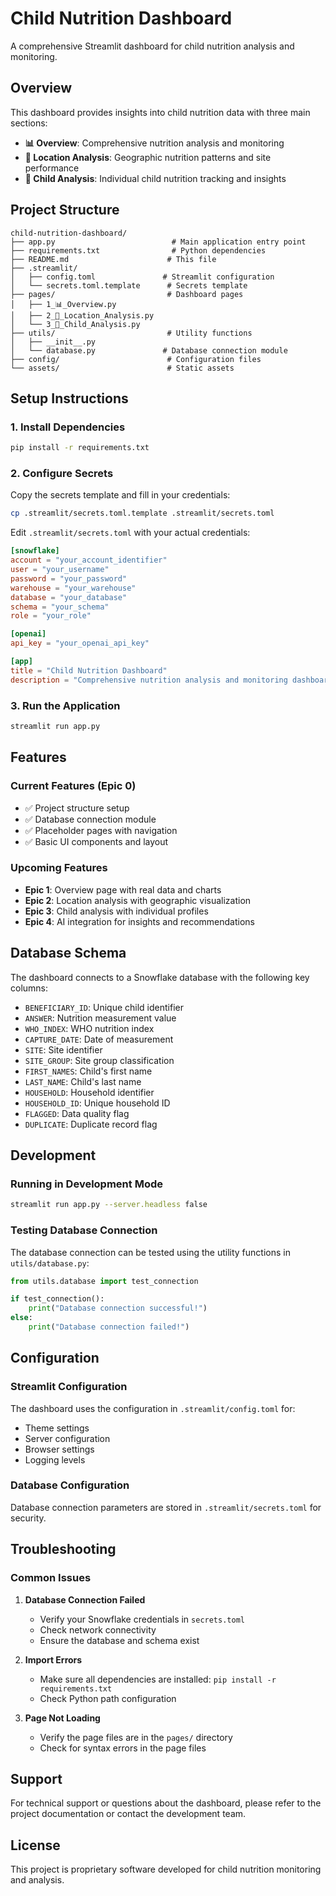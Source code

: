 # Child Nutrition Dashboard

A comprehensive Streamlit dashboard for child nutrition analysis and monitoring.

## Overview

This dashboard provides insights into child nutrition data with three main sections:
- **📊 Overview**: Comprehensive nutrition analysis and monitoring
- **📍 Location Analysis**: Geographic nutrition patterns and site performance
- **👶 Child Analysis**: Individual child nutrition tracking and insights

## Project Structure

```
child-nutrition-dashboard/
├── app.py                          # Main application entry point
├── requirements.txt                # Python dependencies
├── README.md                      # This file
├── .streamlit/
│   ├── config.toml               # Streamlit configuration
│   └── secrets.toml.template      # Secrets template
├── pages/                         # Dashboard pages
│   ├── 1_📊_Overview.py
│   ├── 2_📍_Location_Analysis.py
│   └── 3_👶_Child_Analysis.py
├── utils/                         # Utility functions
│   ├── __init__.py
│   └── database.py               # Database connection module
├── config/                        # Configuration files
└── assets/                        # Static assets
```

## Setup Instructions

### 1. Install Dependencies

```bash
pip install -r requirements.txt
```

### 2. Configure Secrets

Copy the secrets template and fill in your credentials:

```bash
cp .streamlit/secrets.toml.template .streamlit/secrets.toml
```

Edit `.streamlit/secrets.toml` with your actual credentials:

```toml
[snowflake]
account = "your_account_identifier"
user = "your_username"
password = "your_password"
warehouse = "your_warehouse"
database = "your_database"
schema = "your_schema"
role = "your_role"

[openai]
api_key = "your_openai_api_key"

[app]
title = "Child Nutrition Dashboard"
description = "Comprehensive nutrition analysis and monitoring dashboard"
```

### 3. Run the Application

```bash
streamlit run app.py
```

## Features

### Current Features (Epic 0)
- ✅ Project structure setup
- ✅ Database connection module
- ✅ Placeholder pages with navigation
- ✅ Basic UI components and layout

### Upcoming Features
- **Epic 1**: Overview page with real data and charts
- **Epic 2**: Location analysis with geographic visualization
- **Epic 3**: Child analysis with individual profiles
- **Epic 4**: AI integration for insights and recommendations

## Database Schema

The dashboard connects to a Snowflake database with the following key columns:
- `BENEFICIARY_ID`: Unique child identifier
- `ANSWER`: Nutrition measurement value
- `WHO_INDEX`: WHO nutrition index
- `CAPTURE_DATE`: Date of measurement
- `SITE`: Site identifier
- `SITE_GROUP`: Site group classification
- `FIRST_NAMES`: Child's first name
- `LAST_NAME`: Child's last name
- `HOUSEHOLD`: Household identifier
- `HOUSEHOLD_ID`: Unique household ID
- `FLAGGED`: Data quality flag
- `DUPLICATE`: Duplicate record flag

## Development

### Running in Development Mode

```bash
streamlit run app.py --server.headless false
```

### Testing Database Connection

The database connection can be tested using the utility functions in `utils/database.py`:

```python
from utils.database import test_connection

if test_connection():
    print("Database connection successful!")
else:
    print("Database connection failed!")
```

## Configuration

### Streamlit Configuration

The dashboard uses the configuration in `.streamlit/config.toml` for:
- Theme settings
- Server configuration
- Browser settings
- Logging levels

### Database Configuration

Database connection parameters are stored in `.streamlit/secrets.toml` for security.

## Troubleshooting

### Common Issues

1. **Database Connection Failed**
   - Verify your Snowflake credentials in `secrets.toml`
   - Check network connectivity
   - Ensure the database and schema exist

2. **Import Errors**
   - Make sure all dependencies are installed: `pip install -r requirements.txt`
   - Check Python path configuration

3. **Page Not Loading**
   - Verify the page files are in the `pages/` directory
   - Check for syntax errors in the page files

## Support

For technical support or questions about the dashboard, please refer to the project documentation or contact the development team.

## License

This project is proprietary software developed for child nutrition monitoring and analysis.
